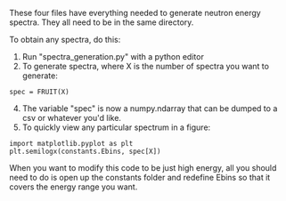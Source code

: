 These four files have everything needed to generate neutron energy spectra. They all need to be in the same directory.

To obtain any spectra, do this:
1. Run "spectra_generation.py" with a python editor
2. To generate spectra, where X is the number of spectra you want to generate:
```
spec = FRUIT(X)
```
4. The variable "spec" is now a numpy.ndarray that can be dumped to a csv or whatever you'd like.
5. To quickly view any particular spectrum in a figure:
```
import matplotlib.pyplot as plt
plt.semilogx(constants.Ebins, spec[X])
```

<!-- COMMENT -->
When you want to modify this code to be just high energy, all you should need to do is open up the constants folder and redefine Ebins so that it covers the energy range you want.
